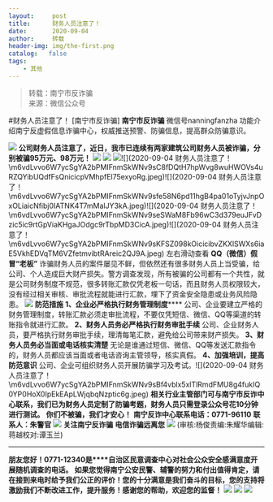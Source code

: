 ```yaml
---
layout:     post
title:      财务人员注意了！
date:       2020-09-04
author:     转载
header-img: img/the-first.png
catalog:   false
tags:
    - 其他
---
```


<blockquote><p>转载：南宁市反诈骗<br>
来源：微信公众号</p></blockquote>

#财务人员注意了！
[南宁市反诈骗]
**南宁市反诈骗**
微信号nanningfanzha
功能介绍南宁反虚假信息诈骗中心，权威推送预警、防骗信息，提高群众防骗意识。

![]({{site.baseurl}}/postimg/m6vdLvvo6W47AZOFrUD442DAXlvL0HY0j2y3OGXkCFJU8wJ9Hq7gZNDuR3VQFYlCHBq25aZZhWgh8Jy4R2wibIQ.gif)
**公司财务人员注意了，近日，我市已连续有两家建筑公司财务人员被诈骗，分别被骗95万元、98万元！**
![]({{site.baseurl}}/postimg/m6vdLvvo6W7ycSgYA2bPMIFnmSkWNv9so4XibYzj25EkMRqsliayY4cWVT3K077yUXFgQxPe1thQrlreNjykibqbw.gif)
![]({{site.baseurl}}/postimg/m6vdLvvo6W7ycSgYA2bPMIFnmSkWNv9sVSMXZhxJpYAIyicA8wREr5H4N36icGqbVj5KgaBuFjLHvaorLxapSBAA.jpeg)
![]({{site.baseurl}}/postimg/m6vdLvvo6W7ycSgYA2bPMIFnmSkWNv9sAkicjED3ic47U0iaG9R9BujB2tqibquFicich42Fhmh6hJlYsTZb4WUeruew.jpeg)![](2020-09-04
财务人员注意了！\\m6vdLvvo6W7ycSgYA2bPMIFnmSkWNv9sC8fDQtH7hpWvg8wuHWOVs4uRZQYibUQdfFsQnicicpVMhpfEl75exyoRg.jpeg)![](2020-09-04
财务人员注意了！\\m6vdLvvo6W7ycSgYA2bPMIFnmSkWNv9sfe58N6pd11hgB4pa01oTyjvJnpOxOLiaicNfibj0IATNK4T7mMalJY3kA.jpeg)![](2020-09-04
财务人员注意了！\\m6vdLvvo6W7ycSgYA2bPMIFnmSkWNv9seSWaM8Fb96wC3d379euJFvDzic5ic9rtGpViaKHgaJOdgc9rTbpMD3CicA.jpeg)![](2020-09-04
财务人员注意了！\\m6vdLvvo6W7ycSgYA2bPMIFnmSkWNv9sKFSZ098kOicicibvZKXlSWXs6iaE5VkhEDVqTM6VZfetmvibtRAreic2QJ9A.jpeg)
左右滑动查看
**QQ（微信）假冒“老板”**
诈骗财务人员的案件屡见不鲜，但依然还有很多财务人员上当受骗，给公司、个人造成巨大财产损失。警方调查发现，所有被骗的公司都有一个共性，就是公司财务制度不规范，很多转账汇款仅凭老板一句话，而且财务人员权限较大，没有经过相关审核、审批流程就能进行汇款，埋下了资金安全隐患或业务风险隐患。
![]({{site.baseurl}}/postimg/OUicWJdJoz3FXVbgIBcu7g3EibT9fUHVR8Szgt4F47h58AoRANTePN8JPmumFNpU5YjDzyvRP5fjLeWMAWE2Ziar48lYZjoNBuv.svg)
**防范措施**
**1、企业必严格执行财务管理制度******
公司、企业要建立严格的财务管理制度，转账汇款必须走审批流程，不要仅凭短信、微信、QQ等渠道的转账指令就进行汇款。
**2、财务人员务必严格执行财务审批手续**
公司、企业财务人员，要严格执行财务审批手续，理清每笔汇款，避免给公司带来财产损失。
**3、财务人员务必当面或电话核实清楚**
无论是谁通过短信、微信、QQ等发送汇款指令的，财务人员都应该当面或者电话咨询主管领导，核实真假。
**4、加强培训，提高防范意识**
公司、企业可组织财务人员开展防骗学习及考试。![](2020-09-04
财务人员注意了！\\m6vdLvvo6W7ycSgYA2bPMIFnmSkWNv9sBf4vblx5xlTlRmdFMU8g4fukIQ0YP0HoX0IpEkEApLWjqbqNzptic6g.jpeg)
**相关行业主管部门可与南宁市反诈中心联系，我们已为财务人员定制了防骗考题，财务人员只需登录公众号花10分钟进行测试。**
**你们不被骗，我们才安心！**
**南宁反诈中心联系电话：0771-96110**
**联系人：朱警官**
![]({{site.baseurl}}/postimg/m6vdLvvo6W7ycSgYA2bPMIFnmSkWNv9sfGaSKcvvpkbsObzWpYbkvotvlWlIiaIrwmBnHgERJ4b2XwicsSUAic5oA.png)
**关注南宁反诈骗**
**电信诈骗远离您**
![]({{site.baseurl}}/postimg/m6vdLvvo6W6aCCOVM3fc1JRVjG0nwA9leMqJRjJp77nDaFqjYo2GLq5iauUdrachH8zrlxkdKrrr5mhMTX7fXwQ.jpeg)
(审核:杨俊责编:朱耀华编辑:蒋越校对:谭玉兰)
***
**朋友您好！0771-12340是****自治区民意调查中心对社会公众安全感满意度开展随机调查的电话。**
**如果您觉得南宁公安民警、辅警的努力和付出值得肯定，请在接到来电时给予我们公正的评价！您的十分满意是我们奋斗的目标，您的支持将激励我们不断改进工作，提升服务！感谢您的帮助，欢迎您的监督！**
![]({{site.baseurl}}/postimg/m6vdLvvo6W4tBmkSw7BynPAZ4dpgGzH6gPSKpMSPibm3ZZdwYARicAqYI6iaLTicawgZUezTc6lgHXWGaSqHwiav3qA.jpeg)
![]({{site.baseurl}}/postimg/m6vdLvvo6W4tBmkSw7BynPAZ4dpgGzH6dmhqpDKgZf4VOiaaxr6LcaFfRCPDEHukjOhPlt2iaH3NnVwoVk1xjWLw.jpeg)
![]({{site.baseurl}}/postimg/m6vdLvvo6W4tBmkSw7BynPAZ4dpgGzH62EZZ3JuBHMHzWr2pWjUukPSqx9WsRt3S4RWQicPNzhvt1LNVX5mbTSw.jpeg)
